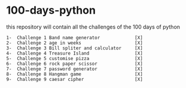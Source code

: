 # 100-days-python
this repository will contain all the challenges of the 100 days of python

    1-  Challenge 1 Band name generator             [X]
    2-  Challenge 2 age in weeks                    [X]
    3-  Challenge 3 Bill spliter and calculator     [X]
    4-  Challenge 4 Treasure Island                 [X]
    5-  Challenge 5 customise pizza                 [X]
    6-  Challenge 6 rock paper scissor              [X]
    7-  Challenge 7 password generator              [X]
    8-  Challenge 8 Hangman game                    [X]
    9-  Challenge 9 caesar cipher                   [X]